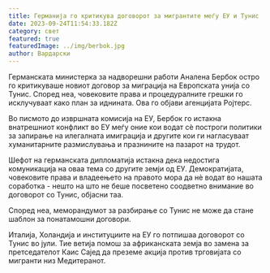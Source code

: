 ```yaml
---
title: Германија го критикува договорот за мигрантите меѓу ЕУ и Тунис
date: 2023-09-24T11:54:33.182Z
category: свет
featured: true
featuredImage: ../img/berbok.jpg
author: Вардарски
---
```

Германската министерка за надворешни работи Аналена Бербок остро го критикуваше новиот договор за миграција на Европската унија со Тунис. Според неа, човековите права и процедуралните грешки го исклучуваат како план за иднината. Ова го објави агенцијата Ројтерс.

Во писмото до извршната комисија на ЕУ, Бербок го истакна внатрешниот конфликт во ЕУ меѓу оние кои водат сè построги политики за запирање на илегалната имиграција и другите кои ги нагласуваат хуманитарните размислувања и празнините на пазарот на трудот.

Шефот на германската дипломатија истакна дека недостига комуникација на оваа тема со другите земји од ЕУ. Демократијата, човековите права и владеењето на правото мора да нè водат во нашата соработка - нешто на што не беше посветено соодветно внимание во договорот со Тунис, објасни таа.

Според неа, меморандумот за разбирање со Тунис не може да стане шаблон за понатамошни договори.

Италија, Холандија и институциите на ЕУ го потпишаа договорот со Тунис во јули. Тие ветија помош за африканската земја во замена за претседателот Каис Сајед да преземе акција против трговијата со мигранти низ Медитеранот.